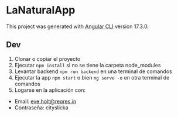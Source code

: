 # LaNaturalApp

This project was generated with [Angular CLI](https://github.com/angular/angular-cli) version 17.3.0.

## Dev

1. Clonar o copiar el proyecto
2. Ejecutar `npm install` si no se tiene la carpeta node_modules
3. Levantar backend `npm run backend` en una terminal de comandos
4. Ejecutar la app `npm start` o bien `ng serve -o` en otra terminal de comandos
5. Logarse en la aplicación con:

- Email: eve.holt@reqres.in
- Contraseña: cityslicka
